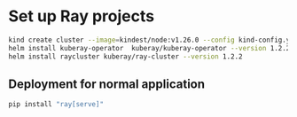 # Set up Ray projects

```bash
kind create cluster --image=kindest/node:v1.26.0 --config kind-config.yaml
helm install kuberay-operator  kuberay/kuberay-operator --version 1.2.2
helm install raycluster kuberay/ray-cluster --version 1.2.2
```

## Deployment for normal application

```bash
pip install "ray[serve]"
```